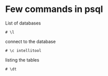 # Few commands in psql

List of databases
```
# \l
```

connect to the database
```
# \c intellitool
```

listing the tables
```
# \dt
```
